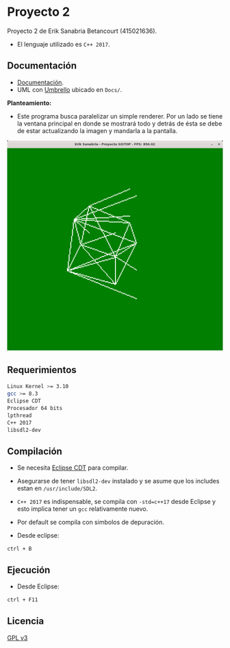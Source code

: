 # Proyecto 2

Proyecto 2 de Erik Sanabria Betancourt (415021636).

- El lenguaje utilizado es `C++ 2017`.

## Documentación

- [Documentación](https://docs.google.com/document/d/1d_4FKo_zNpxnDSwCBcXSQYZYe-6ZIZT-JwtrXpVZeWE/edit?usp=sharing).
- UML con [Umbrello](https://umbrello.kde.org/) ubicado en `Docs/`.

**Planteamiento:**

- Este programa busca paralelizar un simple renderer. Por un lado se tiene la ventana principal en donde se mostrará todo y detrás de ésta se debe de estar actualizando la imagen y mandarla a la pantalla.

![Ejemplo](img.gif?raw=true "Ejemplo")

## Requerimientos

```bash
Linux Kernel >= 3.10
gcc >= 8.3
Eclipse CDT
Procesador 64 bits
lpthread
C++ 2017
libsdl2-dev
```
## Compilación

- Se necesita [Eclipse CDT](https://www.eclipse.org/downloads/packages/release/2019-09/r/eclipse-ide-cc-developers) para compilar.

- Asegurarse de tener `libsdl2-dev` instalado y se asume que los includes estan en `/usr/include/SDL2`.

- `C++ 2017` es indispensable, se compila con `-std=c++17` desde Eclipse y esto implica tener un `gcc` relativamente nuevo. 

- Por default se compila con simbolos de depuración.

- Desde eclipse:

```
ctrl + B
```

## Ejecución

- Desde Eclipse:

```bash
ctrl + F11
```

## Licencia
[GPL v3](https://www.gnu.org/licenses/gpl-3.0.html)